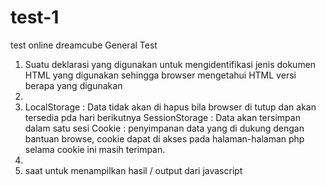 # test-1
test online dreamcube
General Test
1. Suatu deklarasi yang digunakan untuk mengidentifikasi jenis dokumen HTML yang digunakan sehingga browser mengetahui HTML versi berapa yang digunakan
2. 
3. LocalStorage : Data tidak akan di hapus bila browser di tutup dan akan tersedia pda hari berikutnya
   SessionStorage : Data akan tersimpan dalam satu sesi
   Cookie : penyimpanan data yang di dukung dengan bantuan browse, cookie dapat di akses pada halaman-halaman php selama cookie ini masih terimpan.
4. 
5. saat untuk menampilkan hasil / output dari javascript
